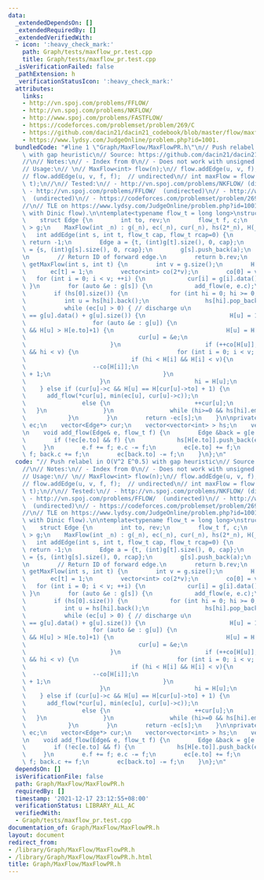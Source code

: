```yaml
---
data:
  _extendedDependsOn: []
  _extendedRequiredBy: []
  _extendedVerifiedWith:
  - icon: ':heavy_check_mark:'
    path: Graph/tests/maxflow_pr.test.cpp
    title: Graph/tests/maxflow_pr.test.cpp
  _isVerificationFailed: false
  _pathExtension: h
  _verificationStatusIcon: ':heavy_check_mark:'
  attributes:
    links:
    - http://vn.spoj.com/problems/FFLOW/
    - http://vn.spoj.com/problems/NKFLOW/
    - http://www.spoj.com/problems/FASTFLOW/
    - https://codeforces.com/problemset/problem/269/C
    - https://github.com/dacin21/dacin21_codebook/blob/master/flow/maxflow_short.cpp
    - https://www.lydsy.com/JudgeOnline/problem.php?id=1001.
  bundledCode: "#line 1 \"Graph/MaxFlow/MaxFlowPR.h\"\n// Push relabel in O(V^2 E^0.5)\
    \ with gap heuristic\n// Source: https://github.com/dacin21/dacin21_codebook/blob/master/flow/maxflow_short.cpp\n\
    //\n// Notes:\n// - Index from 0\n// - Does not work with unsigned types.\n//\n\
    // Usage:\n// \n// MaxFlow<int> flow(n);\n// flow.addEdge(u, v, f);  // directed\n\
    // flow.addEdge(u, v, f, f);  // undirected\n// int maxFlow = flow.getMaxFlow(s,\
    \ t);\n//\n// Tested:\n// - http://vn.spoj.com/problems/NKFLOW/ (directed)\n//\
    \ - http://vn.spoj.com/problems/FFLOW/  (undirected)\n// - http://www.spoj.com/problems/FASTFLOW/\
    \  (undirected)\n// - https://codeforces.com/problemset/problem/269/C  (with trace).\n\
    //\n// TLE on https://www.lydsy.com/JudgeOnline/problem.php?id=1001. Why? (ACed\
    \ with Dinic flow).\n\ntemplate<typename flow_t = long long>\nstruct MaxFlow {\n\
    \    struct Edge {\n        int to, rev;\n        flow_t f, c;\n    };\n    vector<vector<Edge>\
    \ > g;\n    MaxFlow(int _n) : g(_n), ec(_n), cur(_n), hs(2*_n), H(_n) {}\n\n \
    \   int addEdge(int s, int t, flow_t cap, flow_t rcap=0) {\n        if (s == t)\
    \ return -1;\n        Edge a = {t, (int)g[t].size(), 0, cap};\n        Edge b\
    \ = {s, (int)g[s].size(), 0, rcap};\n        g[s].push_back(a);\n        g[t].push_back(b);\n\
    \n        // Return ID of forward edge.\n        return b.rev;\n    }\n\n    flow_t\
    \ getMaxFlow(int s, int t) {\n        int v = g.size();\n        H[s] = v;\n \
    \       ec[t] = 1;\n        vector<int> co(2*v);\n        co[0] = v-1;\n     \
    \   for (int i = 0; i < v; ++i) {\n            cur[i] = g[i].data();\n       \
    \ }\n        for (auto &e : g[s]) {\n            add_flow(e, e.c);\n        }\n\
    \        if (hs[0].size()) {\n            for (int hi = 0; hi >= 0;) {\n     \
    \           int u = hs[hi].back();\n                hs[hi].pop_back();\n     \
    \           while (ec[u] > 0) { // discharge u\n                    if (cur[u]\
    \ == g[u].data() + g[u].size()) {\n                        H[u] = 1e9;\n     \
    \                   for (auto &e : g[u]) {\n                            if (e.c\
    \ && H[u] > H[e.to]+1) {\n                                H[u] = H[e.to]+1;\n\
    \                                cur[u] = &e;\n                            }\n\
    \                        }\n                        if (++co[H[u]], !--co[hi]\
    \ && hi < v) {\n                            for (int i = 0; i < v; ++i) {\n  \
    \                              if (hi < H[i] && H[i] < v){\n                 \
    \                   --co[H[i]];\n                                    H[i] = v\
    \ + 1;\n                                }\n                            }\n   \
    \                     }\n                        hi = H[u];\n                \
    \    } else if (cur[u]->c && H[u] == H[cur[u]->to] + 1) {\n                  \
    \      add_flow(*cur[u], min(ec[u], cur[u]->c));\n                    }\n    \
    \                else {\n                        ++cur[u];\n                 \
    \   }\n                }\n                while (hi>=0 && hs[hi].empty()) --hi;\n\
    \            }\n        }\n        return -ec[s];\n    }\n\nprivate:\n    vector<flow_t>\
    \ ec;\n    vector<Edge*> cur;\n    vector<vector<int> > hs;\n    vector<int> H;\n\
    \n    void add_flow(Edge& e, flow_t f) {\n        Edge &back = g[e.to][e.rev];\n\
    \        if (!ec[e.to] && f) {\n            hs[H[e.to]].push_back(e.to);\n   \
    \     }\n        e.f += f; e.c -= f;\n        ec[e.to] += f;\n        back.f -=\
    \ f; back.c += f;\n        ec[back.to] -= f;\n    }\n};\n"
  code: "// Push relabel in O(V^2 E^0.5) with gap heuristic\n// Source: https://github.com/dacin21/dacin21_codebook/blob/master/flow/maxflow_short.cpp\n\
    //\n// Notes:\n// - Index from 0\n// - Does not work with unsigned types.\n//\n\
    // Usage:\n// \n// MaxFlow<int> flow(n);\n// flow.addEdge(u, v, f);  // directed\n\
    // flow.addEdge(u, v, f, f);  // undirected\n// int maxFlow = flow.getMaxFlow(s,\
    \ t);\n//\n// Tested:\n// - http://vn.spoj.com/problems/NKFLOW/ (directed)\n//\
    \ - http://vn.spoj.com/problems/FFLOW/  (undirected)\n// - http://www.spoj.com/problems/FASTFLOW/\
    \  (undirected)\n// - https://codeforces.com/problemset/problem/269/C  (with trace).\n\
    //\n// TLE on https://www.lydsy.com/JudgeOnline/problem.php?id=1001. Why? (ACed\
    \ with Dinic flow).\n\ntemplate<typename flow_t = long long>\nstruct MaxFlow {\n\
    \    struct Edge {\n        int to, rev;\n        flow_t f, c;\n    };\n    vector<vector<Edge>\
    \ > g;\n    MaxFlow(int _n) : g(_n), ec(_n), cur(_n), hs(2*_n), H(_n) {}\n\n \
    \   int addEdge(int s, int t, flow_t cap, flow_t rcap=0) {\n        if (s == t)\
    \ return -1;\n        Edge a = {t, (int)g[t].size(), 0, cap};\n        Edge b\
    \ = {s, (int)g[s].size(), 0, rcap};\n        g[s].push_back(a);\n        g[t].push_back(b);\n\
    \n        // Return ID of forward edge.\n        return b.rev;\n    }\n\n    flow_t\
    \ getMaxFlow(int s, int t) {\n        int v = g.size();\n        H[s] = v;\n \
    \       ec[t] = 1;\n        vector<int> co(2*v);\n        co[0] = v-1;\n     \
    \   for (int i = 0; i < v; ++i) {\n            cur[i] = g[i].data();\n       \
    \ }\n        for (auto &e : g[s]) {\n            add_flow(e, e.c);\n        }\n\
    \        if (hs[0].size()) {\n            for (int hi = 0; hi >= 0;) {\n     \
    \           int u = hs[hi].back();\n                hs[hi].pop_back();\n     \
    \           while (ec[u] > 0) { // discharge u\n                    if (cur[u]\
    \ == g[u].data() + g[u].size()) {\n                        H[u] = 1e9;\n     \
    \                   for (auto &e : g[u]) {\n                            if (e.c\
    \ && H[u] > H[e.to]+1) {\n                                H[u] = H[e.to]+1;\n\
    \                                cur[u] = &e;\n                            }\n\
    \                        }\n                        if (++co[H[u]], !--co[hi]\
    \ && hi < v) {\n                            for (int i = 0; i < v; ++i) {\n  \
    \                              if (hi < H[i] && H[i] < v){\n                 \
    \                   --co[H[i]];\n                                    H[i] = v\
    \ + 1;\n                                }\n                            }\n   \
    \                     }\n                        hi = H[u];\n                \
    \    } else if (cur[u]->c && H[u] == H[cur[u]->to] + 1) {\n                  \
    \      add_flow(*cur[u], min(ec[u], cur[u]->c));\n                    }\n    \
    \                else {\n                        ++cur[u];\n                 \
    \   }\n                }\n                while (hi>=0 && hs[hi].empty()) --hi;\n\
    \            }\n        }\n        return -ec[s];\n    }\n\nprivate:\n    vector<flow_t>\
    \ ec;\n    vector<Edge*> cur;\n    vector<vector<int> > hs;\n    vector<int> H;\n\
    \n    void add_flow(Edge& e, flow_t f) {\n        Edge &back = g[e.to][e.rev];\n\
    \        if (!ec[e.to] && f) {\n            hs[H[e.to]].push_back(e.to);\n   \
    \     }\n        e.f += f; e.c -= f;\n        ec[e.to] += f;\n        back.f -=\
    \ f; back.c += f;\n        ec[back.to] -= f;\n    }\n};\n"
  dependsOn: []
  isVerificationFile: false
  path: Graph/MaxFlow/MaxFlowPR.h
  requiredBy: []
  timestamp: '2021-12-17 23:12:55+08:00'
  verificationStatus: LIBRARY_ALL_AC
  verifiedWith:
  - Graph/tests/maxflow_pr.test.cpp
documentation_of: Graph/MaxFlow/MaxFlowPR.h
layout: document
redirect_from:
- /library/Graph/MaxFlow/MaxFlowPR.h
- /library/Graph/MaxFlow/MaxFlowPR.h.html
title: Graph/MaxFlow/MaxFlowPR.h
---
```

